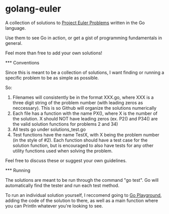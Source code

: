 golang-euler
============

A collection of solutions to [Project Euler Problems](https://projecteuler.net/problems) written in the Go language.

Use them to see Go in action, or get a gist of programming fundamentals in general.

Feel more than free to add your own solutions! 

*** Conventions

Since this is meant to be a collection of solutions, I want finding or running a specific problem
to be as simple as possible. 

So:

1. Filenames will consistently be in the format XXX.go, where XXX is a three digit string of the problem number (with leading zeros 
as neccessary). This is so Github will organize the solutions numerically
2. Each file has a function with the name PX(), where X is the number of the solution. X should NOT have leading zeros 
(ex. P2() and P34() are the valid solution functions for problems 2 and 34)
3. All tests go under solutions_test.go
4. Test functions have the name TestX, with X being the problem number (in the style of #2). Each function should have
a test case for the solution function, but is encouraged to also have tests for any other utility functions used when solving
the problem.

Feel free to discuss these or suggest your own guidelines.

*** Running

The solutions are meant to be run through the command "go test". 
Go will automatically find the tester and run each test method.

To run an individual solution yourself, I reccomend going to [Go Playground](https://play.golang.org/),
adding the code of the solution to there, as well as a main function where you can Println whatever you're looking to see.
